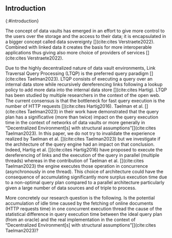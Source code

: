 ## Introduction
{:#introduction}
 
The concept of data vaults has emerged in an effort to give more control to the users over the storage and the access to their data; it is encapsulated in a bigger concept called data sovereignty [](cite:cites Verstraete2022).
Combined with linked data it creates the basis for more interoperable applications thus
giving also more choice of providers of services [](cite:cites Verstraete2022).

Due to the highly decentralized nature of data vault environments, Link Traversal Query Processing (LTQP) is the preferred query paradigm [](cite:cites Taelman2023). LTQP consists of executing a query over an internal data store while recursively dereferencing links following a lookup policy to add more data into the internal data store [](cite:cites Hartig).
LTQP has been studied by multiple researchers in the context of the open web.
The current consensus is that the bottleneck for fast query execution is the number of HTTP requests [](cite:cites Hartig2016).
Taelman et al. [](cite:cites Taelman2023) in their work have demonstrated that 
the query plan has a significative (more than twice) impact on the query execution time in the context of networks of data vaults or more generally in <q>Decentralized Environment[s] with structural assumptions</q>[](cite:cites Taelman2023).
In this paper, we do not try to invalidate the experience realized by Taelman et al. [](cite:cites Taelman2023)
but we investigate if the architecture of the query engine had an impact on that conclusion.
Indeed, Hartig et al. [](cite:cites Hartig2016) have proposed to execute the dereferencing of
links and the execution of the query in parallel (multiple threads) whereas in the contribution of Taelman et al. [](cite:cites Taelman2023)
the engine executes those operation in concurrence (asynchronously in one thread).
This choice of architecture could have the consequence of accumulating significantly more surplus execution time due to a non-optimal query plan compared to a parallel architecture particularly given a large number of data sources and of triple to process. 

More concretely our research question is the following.
Is the potential accumulation of idle time caused by the fetching of online documents (HTTP requests time) in one concurrent execution thread the cause
of the statistical difference in query execution time between the ideal query plan (from an oracle) and the real implementation in the context of <q>Decentralized Environment[s] with structural assumptions</q>[](cite:cites Taelman2023)?
